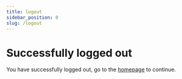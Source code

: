 ```yaml
---
title: logout
sidebar_position: 0
slug: /logout
---
```

# Successfully logged out

You have successfully logged out, go to the [homepage](https://handbook.burendo.com) to continue.